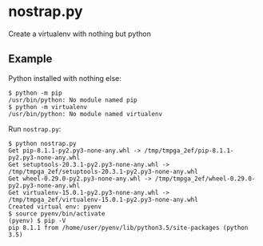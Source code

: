# nostrap.py
Create a virtualenv with nothing but python

## Example

Python installed with nothing else:

```shell
$ python -m pip
/usr/bin/python: No module named pip
$ python -m virtualenv
/usr/bin/python: No module named virtualenv
```

Run ```nostrap.py```:
```shell
$ python nostrap.py
Get pip-8.1.1-py2.py3-none-any.whl -> /tmp/tmpga_2ef/pip-8.1.1-py2.py3-none-any.whl
Get setuptools-20.3.1-py2.py3-none-any.whl -> /tmp/tmpga_2ef/setuptools-20.3.1-py2.py3-none-any.whl
Get wheel-0.29.0-py2.py3-none-any.whl -> /tmp/tmpga_2ef/wheel-0.29.0-py2.py3-none-any.whl
Get virtualenv-15.0.1-py2.py3-none-any.whl -> /tmp/tmpga_2ef/virtualenv-15.0.1-py2.py3-none-any.whl
Created virtual env: pyenv
$ source pyenv/bin/activate
(pyenv) $ pip -V
pip 8.1.1 from /home/user/pyenv/lib/python3.5/site-packages (python 3.5)
```
